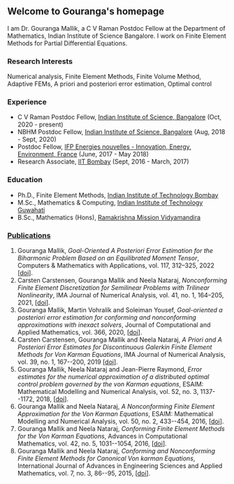 ## Welcome to Gouranga's homepage                            

I am Dr. Gouranga Mallik, a C V Raman Postdoc Fellow at the Department of Mathematics, Indian Institute of Science Bangalore. I work on Finite Element Methods for Partial Differential Equations.

### Research Interests

Numerical analysis, Finite Element Methods, Finite Volume Method, Adaptive FEMs, A priori and posteriori error estimation,  Optimal control

### Experience

- C V Raman Postdoc Fellow, [Indian Institute of Science, Bangalore](http://www.math.iisc.ac.in/) (Oct, 2020 - present)
- NBHM Postdoc Fellow, [Indian Institute of Science, Bangalore](http://www.math.iisc.ac.in/) (Aug, 2018 - Sept, 2020)
- Postdoc Fellow, [IFP Energies nouvelles - Innovation, Energy, Environment, France](https://www.ifpenergiesnouvelles.com/) (June, 2017 - May 2018)
- Research Associate, [IIT Bombay](http://www.math.iitb.ac.in/) (Sept, 2016 - March, 2017)

### Education

- Ph.D., Finite Element Methods, [Indian Institute of Technology Bombay](http://www.math.iitb.ac.in/)
- M.Sc., Mathematics & Computing, [Indian Institute of Technology Guwahati](https://www.iitg.ac.in/maths/)
- B.Sc., Mathematics (Hons), [Ramakrishna Mission Vidyamandira](http://vidyamandira.ac.in/)


### [Publications](https://www.researchgate.net/profile/Gouranga-Mallik)

1. Gouranga Mallik, *Goal-Oriented A Posteriori Error Estimation for the Biharmonic
   Problem Based on an Equilibrated Moment Tensor*, Computers & Mathematics with
   Applications, vol. 117, 312–325, 2022 [[doi](https://doi.org/10.1016/j.camwa.2022.04.021)].
2. Carsten Carstensen, Gouranga Mallik and Neela Nataraj, *Nonconforming Finite
   Element Discretization for Semilinear Problems with Trilinear Nonlinearity*, IMA
   Journal of Numerical Analysis, vol. 41, no. 1, 164–205, 2021, [[doi](https://doi.org/10.1093/imanum/drz071)].   
3. Gouranga Mallik, Martin Vohralík and Soleiman Yousef, *Goal-oriented a posteriori
   error estimation for conforming and nonconforming approximations with inexact
   solvers*, Journal of Computational and Applied Mathematics, vol. 366, 2020, [[doi](https://doi.org/10.1016/j.cam.2019.112367)].   
4. Carsten Carstensen, Gouranga Mallik and Neela Nataraj, *A Priori and A Posteriori Error Estimates for Discontinuous Galerkin Finite Element Methods for    Von Karman Equations*,  IMA Journal of Numerical Analysis, vol. 39, no. 1, 167--200, 2019 [[doi](https://doi.org/10.1093/imanum/dry003)]. 
5. Gouranga Mallik, Neela Nataraj and Jean-Pierre Raymond, *Error estimates for the numerical approximation of a  distributed optimal control problem          governed by the von Karman equations*, ESAIM: Mathematical Modelling and Numerical Analysis, vol. 52, no. 3, 1137--1172, 2018, 
   [[doi](https://doi.org/10.1051/m2an/2018023)].
6. Gouranga Mallik and Neela Nataraj, *A Nonconforming Finite Element Approximation for the Von Karman Equations*, ESAIM: Mathematical Modelling and          Numerical Analysis, vol. 50, no. 2, 433--454, 2016, [[doi](https://doi.org/10.1051/m2an/2015052)].
7. Gouranga Mallik and Neela Nataraj, *Conforming Finite Element Methods for the Von Karman Equations*, Advances in Computational Mathematics, vol. 42, no.    5, 1031--1054, 2016, [[doi](https://doi.org/10.1007/s10444-016-9452-5)].
8. Gouranga Mallik and Neela Nataraj, *Conforming and Nonconforming Finite Element Methods for Canonical Von karman Equations*, International Journal of      Advances in Engineering Sciences and Applied Mathematics, vol. 7, no. 3, 86--95, 2015, 
   [[doi](https://doi.org/10.1007/s12572-015-0137-y)].
   
   

